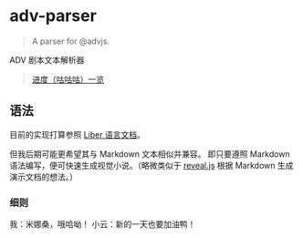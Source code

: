 # adv-parser

> A parser for @advjs.

ADV 剧本文本解析器

> [进度（咕咕咕）一览](https://www.yunyoujun.cn/posts/make-an-avg-engine/)

## 语法

目前的实现打算参照 [Liber 语言文档](https://doc.librian.net/site/%E9%80%B2%E9%9A%8E/Liber%E8%AA%9E%E8%A8%80%E6%96%87%E6%AA%94.html)。

但我后期可能更希望其与 Markdown 文本相似并兼容。
即只要遵照 Markdown 语法编写，便可快速生成视觉小说。（略微类似于 [reveal.js](https://github.com/hakimel/reveal.js) 根据 Markdown 生成演示文档的想法。）

### 细则

我：米娜桑，哦哈呦！
小云：新的一天也要加油鸭！
